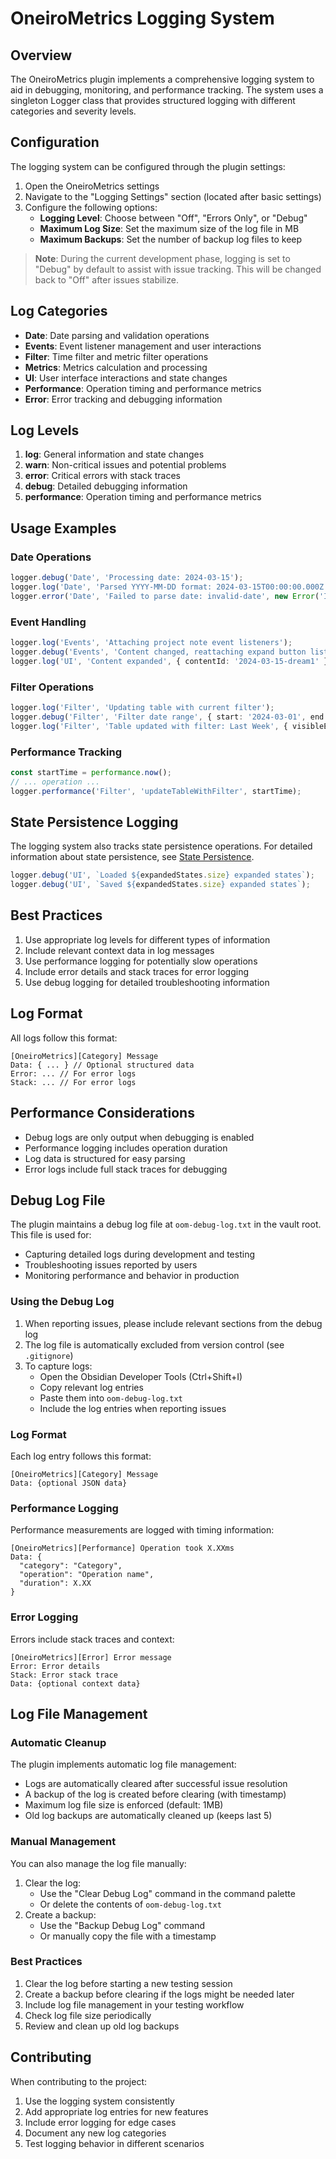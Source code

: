 # OneiroMetrics Logging System

## Overview
The OneiroMetrics plugin implements a comprehensive logging system to aid in debugging, monitoring, and performance tracking. The system uses a singleton Logger class that provides structured logging with different categories and severity levels.

## Configuration
The logging system can be configured through the plugin settings:

1. Open the OneiroMetrics settings
2. Navigate to the "Logging Settings" section (located after basic settings)
3. Configure the following options:
   - **Logging Level**: Choose between "Off", "Errors Only", or "Debug"
   - **Maximum Log Size**: Set the maximum size of the log file in MB
   - **Maximum Backups**: Set the number of backup log files to keep

> **Note**: During the current development phase, logging is set to "Debug" by default to assist with issue tracking. This will be changed back to "Off" after issues stabilize.

## Log Categories
- **Date**: Date parsing and validation operations
- **Events**: Event listener management and user interactions
- **Filter**: Time filter and metric filter operations
- **Metrics**: Metrics calculation and processing
- **UI**: User interface interactions and state changes
- **Performance**: Operation timing and performance metrics
- **Error**: Error tracking and debugging information

## Log Levels
1. **log**: General information and state changes
2. **warn**: Non-critical issues and potential problems
3. **error**: Critical errors with stack traces
4. **debug**: Detailed debugging information
5. **performance**: Operation timing and performance metrics

## Usage Examples

### Date Operations
```typescript
logger.debug('Date', 'Processing date: 2024-03-15');
logger.log('Date', 'Parsed YYYY-MM-DD format: 2024-03-15T00:00:00.000Z');
logger.error('Date', 'Failed to parse date: invalid-date', new Error('Invalid format'));
```

### Event Handling
```typescript
logger.log('Events', 'Attaching project note event listeners');
logger.debug('Events', 'Content changed, reattaching expand button listeners');
logger.log('UI', 'Content expanded', { contentId: '2024-03-15-dream1' });
```

### Filter Operations
```typescript
logger.log('Filter', 'Updating table with current filter');
logger.debug('Filter', 'Filter date range', { start: '2024-03-01', end: '2024-03-15' });
logger.log('Filter', 'Table updated with filter: Last Week', { visibleEntries: 5, totalEntries: 10 });
```

### Performance Tracking
```typescript
const startTime = performance.now();
// ... operation ...
logger.performance('Filter', 'updateTableWithFilter', startTime);
```

## State Persistence Logging
The logging system also tracks state persistence operations. For detailed information about state persistence, see [State Persistence](STATE_PERSISTENCE.md).

```typescript
logger.debug('UI', `Loaded ${expandedStates.size} expanded states`);
logger.debug('UI', `Saved ${expandedStates.size} expanded states`);
```

## Best Practices
1. Use appropriate log levels for different types of information
2. Include relevant context data in log messages
3. Use performance logging for potentially slow operations
4. Include error details and stack traces for error logging
5. Use debug logging for detailed troubleshooting information

## Log Format
All logs follow this format:
```
[OneiroMetrics][Category] Message
Data: { ... } // Optional structured data
Error: ... // For error logs
Stack: ... // For error logs
```

## Performance Considerations
- Debug logs are only output when debugging is enabled
- Performance logging includes operation duration
- Log data is structured for easy parsing
- Error logs include full stack traces for debugging 

## Debug Log File
The plugin maintains a debug log file at `oom-debug-log.txt` in the vault root. This file is used for:
- Capturing detailed logs during development and testing
- Troubleshooting issues reported by users
- Monitoring performance and behavior in production

### Using the Debug Log
1. When reporting issues, please include relevant sections from the debug log
2. The log file is automatically excluded from version control (see `.gitignore`)
3. To capture logs:
   - Open the Obsidian Developer Tools (Ctrl+Shift+I)
   - Copy relevant log entries
   - Paste them into `oom-debug-log.txt`
   - Include the log entries when reporting issues

### Log Format
Each log entry follows this format:
```
[OneiroMetrics][Category] Message
Data: {optional JSON data}
```

### Performance Logging
Performance measurements are logged with timing information:
```
[OneiroMetrics][Performance] Operation took X.XXms
Data: {
  "category": "Category",
  "operation": "Operation name",
  "duration": X.XX
}
```

### Error Logging
Errors include stack traces and context:
```
[OneiroMetrics][Error] Error message
Error: Error details
Stack: Error stack trace
Data: {optional context data}
```

## Log File Management

### Automatic Cleanup
The plugin implements automatic log file management:
- Logs are automatically cleared after successful issue resolution
- A backup of the log is created before clearing (with timestamp)
- Maximum log file size is enforced (default: 1MB)
- Old log backups are automatically cleaned up (keeps last 5)

### Manual Management
You can also manage the log file manually:
1. Clear the log:
   - Use the "Clear Debug Log" command in the command palette
   - Or delete the contents of `oom-debug-log.txt`
2. Create a backup:
   - Use the "Backup Debug Log" command
   - Or manually copy the file with a timestamp

### Best Practices
1. Clear the log before starting a new testing session
2. Create a backup before clearing if the logs might be needed later
3. Include log file management in your testing workflow
4. Check log file size periodically
5. Review and clean up old log backups

## Contributing
When contributing to the project:
1. Use the logging system consistently
2. Add appropriate log entries for new features
3. Include error logging for edge cases
4. Document any new log categories
5. Test logging behavior in different scenarios 